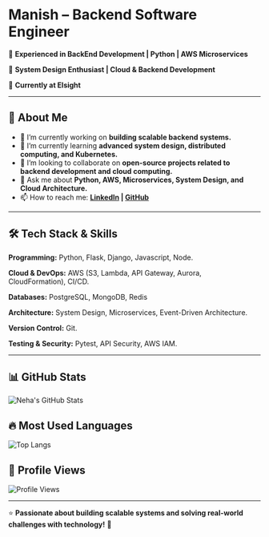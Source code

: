 # **Manish – Backend Software Engineer** 
🔹 **Experienced in BackEnd Development | Python | AWS Microservices** 

🔹 **System Design Enthusiast | Cloud & Backend Development** 

🔹 **Currently at Elsight** 


---

## 🚀 About Me 

- 🔭 I’m currently working on **building scalable backend systems.** 
- 🌱 I’m currently learning **advanced system design, distributed computing, and Kubernetes.** 
- 👯 I’m looking to collaborate on **open-source projects related to backend development and cloud computing.** 
- 💬 Ask me about **Python, AWS, Microservices, System Design, and Cloud Architecture.** 
- 📫 How to reach me: **[LinkedIn](https://www.linkedin.com/in/manish-sah/) | [GitHub](https://github.com/csemanish12)** 

---

## 🛠 Tech Stack & Skills 
**Programming:** Python, Flask, Django, Javascript, Node. 

**Cloud & DevOps:** AWS (S3, Lambda, API Gateway, Aurora, CloudFormation), CI/CD. 

**Databases:** PostgreSQL, MongoDB, Redis

**Architecture:** System Design, Microservices, Event-Driven Architecture. 

**Version Control:** Git. 

**Testing & Security:** Pytest, API Security, AWS IAM. 

---

## 📊 GitHub Stats 
![Neha's GitHub Stats](https://github-readme-stats.vercel.app/api?username=csemanish12&show_icons=true&theme=radical)

## 🔥 Most Used Languages 
![Top Langs](https://github-readme-stats.vercel.app/api/top-langs/?username=csemanish12&layout=compact&theme=radical)

## 👀 Profile Views 
![Profile Views](https://komarev.com/ghpvc/?username=csemanish12&color=blue)

---

⭐ **Passionate about building scalable systems and solving real-world challenges with technology!** 🚀
